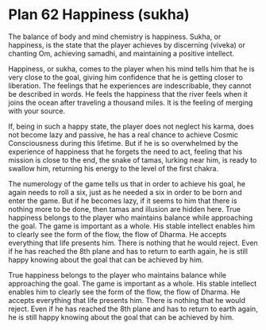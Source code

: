 # Plan 62 Happiness (sukha)

The balance of body and mind chemistry is happiness. Sukha, or happiness, is the state that the player achieves by discerning (viveka) or chanting Om, achieving samadhi, and maintaining a positive intellect.

Happiness, or sukha, comes to the player when his mind tells him that he is very close to the goal, giving him confidence that he is getting closer to liberation. The feelings that he experiences are indescribable, they cannot be described in words. He feels the happiness that the river feels when it joins the ocean after traveling a thousand miles. It is the feeling of merging with your source.

If, being in such a happy state, the player does not neglect his karma, does not become lazy and passive, he has a real chance to achieve Cosmic Consciousness during this lifetime. But if he is so overwhelmed by the experience of happiness that he forgets the need to act, feeling that his mission is close to the end, the snake of tamas, lurking near him, is ready to swallow him, returning his energy to the level of the first chakra.

The numerology of the game tells us that in order to achieve his goal, he again needs to roll a six, just as he needed a six in order to be born and enter the game. But if he becomes lazy, if it seems to him that there is nothing more to be done, then tamas and illusion are hidden here. True happiness belongs to the player who maintains balance while approaching the goal. The game is important as a whole. His stable intellect enables him to clearly see the form of the flow, the flow of Dharma. He accepts everything that life presents him. There is nothing that he would reject. Even if he has reached the 8th plane and has to return to earth again, he is still happy knowing about the goal that can be achieved by him.

True happiness belongs to the player who maintains balance while approaching the goal. The game is important as a whole. His stable intellect enables him to clearly see the form of the flow, the flow of Dharma. He accepts everything that life presents him. There is nothing that he would reject. Even if he has reached the 8th plane and has to return to earth again, he is still happy knowing about the goal that can be achieved by him.
